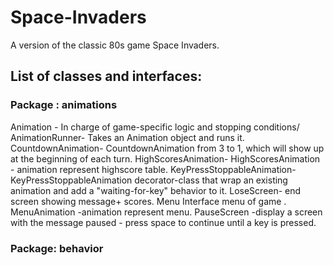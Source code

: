 # Space-Invaders
A version of the classic 80s game Space Invaders.

## List of classes and interfaces:
### Package : animations
Animation - In charge of game-specific logic and stopping conditions/
AnimationRunner- Takes an Animation object and runs it.
CountdownAnimation- CountdownAnimation from 3 to 1, which will show up at the beginning of each turn.
HighScoresAnimation- HighScoresAnimation - animation represent highscore table.
KeyPressStoppableAnimation- KeyPressStoppableAnimation decorator-class that  wrap an existing animation and add a "waiting-for-key" behavior to it.
LoseScreen- end screen showing message+ scores.
Menu<T> Interface menu of game .
MenuAnimation -animation represent menu.
PauseScreen  -display a screen with the message paused - press space to continue until a key is pressed.

### Package: behavior

